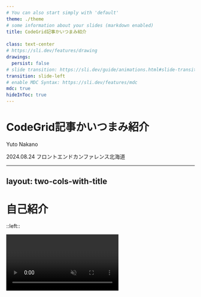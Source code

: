 ```yaml
---
# You can also start simply with 'default'
theme: ./theme
# some information about your slides (markdown enabled)
title: CodeGrid記事かいつまみ紹介

class: text-center
# https://sli.dev/features/drawing
drawings:
  persist: false
# slide transition: https://sli.dev/guide/animations.html#slide-transitions
transition: slide-left
# enable MDC Syntax: https://sli.dev/features/mdc
mdc: true
hideInToc: true
---
```


# CodeGrid記事かいつまみ紹介

<p class="text-right">Yuto Nakano</p>
<p class="text-right">2024.08.24 フロントエンドカンファレンス北海道</p>

---
layout: two-cols-with-title
---

# 自己紹介

::left::

<video  class="rounded-5 video" src="./assets/snowboard.mp4" autoplay loop muted />
🗻ルスツリゾート

::right::

名前：中野 祐人

職業：Jamstackエンジニア @PixelGrid

趣味：北海道で🏂、北海道で⛳️

##### 理想の都道府県
北海道（暑くない、 Gいない、梅雨ない、広い、遊び場がいっぱい）

##### 理想の都市
札幌（京都を超えた碁盤の目、ヨドバシカメラでかくなるらしい、美味しいものいっぱい）

---
hideInToc: true
---
# 目次

<Toc columns=2 />

<!--
- はじめにCodeGridとは？どんな記事が読めるのか?という部分を紹介しながら、
- おすすめしたいきじをごしょうかいさせていただきます
-->

---
title: CodeGridとは?
---

<Heading>CodeGridとは？</Heading>

<!--
- 本番では知っている人、購読してくれている人、みたいなのを聞く
-->

---
layout: image-left
image: ./assets/codegrid.png
backgroundSize: contain
hideInToc: true
---

## CodeGrid基本情報
CodeGridはフロントエンドに携わる人に向けて書かれたWebマガジンです。

<div class="text-4"> 

- 記事は全て社員が書いてます！(たまに寄稿してもらうことも)
- 創刊してから12年！
- 週に1回、3記事が配信！
- 1ヶ月800円(税抜)！
- 12年で記事総数は1781本以上！
- 最初の30日間は無料！

</div>

<!-- 実際はどんな記事が読めるのか、ワードクラウドを作りました。 -->
---
layout: section
---

## どんな内容の記事が読めるの？

---
layout: image
image: ./assets/wordcloud-1.png
---

<!-- 
この画像は、CodeGridのカテゴリーごとの記事数から、記事数が多いもののフォントがが大きく、記事数が少ないものが小さくなるように作ったワードクラウドです。
なので、どのような記事が多いのかを視覚的に表現しています。
この画像を細かく見ていきます。
-->

---
layout: image-left
image: ./assets/wordcloud-2.png
backgroundSize: contain
---

## 実践記事が多い
CodeGridは、エンジニアが日々の業務の中で得た知見を元に書かれていることが多く、「活きた」情報が得られます。

<span>📚 例えば... </span>
- ライブラリなしで実装する定番UI
- 初心者のためのコードレビューファーストステップ
- 読みやすいコードを書くためのヒント

---
layout: section-with-subtitle
---

## ライブラリなしで実装する定番UI

::subtitle::
📖 記事かいつまみ紹介

---
hideInToc: true
---

# ライブラリを使わずに実装する定番UI
このシリーズでは全31回で、以下のUIをライブラリなしで実装する方法を紹介しています。

- ドロワーナビ
- ローディング画面
- スティッキーナビ
- タブUI
- カルーセルUI
- セレクトボックス
- ツリービュー

<!-- カルーセルなどは、ライブラリを導入して作るUIの定番ですが、この記事を読めばライブラリを使わずに実装できるようになります。
それぞれアクセシビリティにも配慮された作りになっているので、その点でも非常に参考になるシリーズです。
 -->

---
layout: image-right
image: ./assets/wordcloud-3.png
backgroundSize: contain
---

## ライブラリや、Webフレームワークの記事も豊富

使い方を説明した入門記事から、ひとつの機能にフォーカスして深掘りした記事まで、幅広い内容が揃っています。

<div class="pt-5">

<span>📚 例えば... </span>
- 今すぐ始めるAstro入門
- これから始める、Next.js
- Preactで始める軽量コンポーネント指向開発
- SWRで快適！ Reactでのデータ取得
- SvelteKit入門
- Vue 3から始める、Vue.js

</div>

<style>
h1 {
  /* text-wrap:nowrap */
}
</style>

<!-- 流行りのライブラリやWebフレームワークの記事も豊富です -->
---
layout: section-with-subtitle
---

## 今すぐ始めるAstro入門

::subtitle::
📖 記事かいつまみ紹介

---
layout: two-cols-with-title
---
# web制作ここからでOK！な入門記事

::left::

<img src="./assets/astro.png" alt="Astro" class="p-2" />

::right::
<div class="pl-5">

## 内容

  <div v-click>

  - Astroの特徴
  - 他のフレームワークなどとの比較 
  - コンポーネントの実装
  - 非同期処理の書き方

  から
  </div>
  <div v-click>

  - 外部データからページを生成
  - Content Collectionsの使い方

  まで解説！
  </div>
</div>

---
layout: section
---


<h1 class="flex flex-items-center flex-justify-center gap-10">
<div>Astroの特徴</div>
<div v-click><IconArrowLeft size="40" class="rotate-180"/></div>
<div v-click>アイランドアーキテチャ</div>
</h1>

---
layout: two-cols-with-title
---

# アイランドアーキテクチャ

JavaScriptを読み込む、読み込まないをコンポーネント単位で制御できます。

::left::

<div>
<div class="flex flex-items-center gap-1">
<LogoSvelte size="18" />Counter.svelte
</div>
```svelte {all|3|4-6|8|15-17|0}
<script>
  import { onMount } from "svelte";
  let count = 0;
  function countUp() {
    count += 1;
  }
  onMount(() => {
    const interval = setInterval(countUp, 1000);
    return () => {
      clearInterval(interval);
    };
  });
</script>

<div>
  Count：{count}
</div>
```

</div>

::right::

<div>
<div class="flex flex-items-center gap-1">
<LogoAstro size="18" />pages/index.astro
</div>
```astro {0|2,12|11,13}
---
import Counter from "../components/counter.svelte";
---

<html lang="en">
	<head>
		<meta charset="utf-8" />
	</head>
	<body>
		<h1>スクロールしてね</h1>
		<div style="height: 200vh"></div>
		<Counter client:visible />
		<div style="height: 200vh"></div>
	</body>
</html>

```
</div>

---


<SlidevVideo autoplay controls muted>
  <source src="./assets/client-visible-demo.mp4" type="video/mp4">
</SlidevVideo>


---
layout: two-cols-with-title
---
# 今すぐ始めるAstro入門

::left::

<img src="./assets/astro.png" alt="Astro" class="p-2" />

::right::

<div class="flex flex-col gap-10">

<div v-click>

## 全12回！
</div>

<div v-click>

## 過去1年でお気に入り数No.1
</div>

<div v-click>

## 僕が書きました。
</div>

</div>
---
layout: image-right
image: ./assets/wordcloud-4.png
backgroundSize: contain
---

## 実は、技術以外の記事も豊富

実は、ディレクター、デザイナー、社長の視点で書かれた記事、インタビューなどの読み物としてただ楽しめる記事も多いです。

<div class="pt-5">

<span>📚 例えば... </span>
- ピクセルグリッドの仕事術
- ピクセルグリッドが訪ねる、開発の現場
- 気になる余白と気になりにくい余白
- きちんと学ぶユーザーインターフェース
- エンジニアが知っておきたい仕事のお作法
- GitHub Projectsを使った業務管理

</div>

--- 
layout: section-with-subtitle
hideInToc: true
---

## ピクセルグリッドの仕事術

::subtitle::
📖 記事かいつまみ紹介

---

## ピクセルグリッドにはユニークな制度がたくさん。

<div class="text-8 pt-10" v-click>

- パーソナルトレーニング
- 名刺のデジタル化
- 利益を山分けするボーナス制度
- 就業時間のない会社
- etc...

</div>

---
layout: section
---

## これらが、どのような考えから生まれ、どのように運用されているのか、その裏側が紹介されています。

---

## 例えば...

<div class="pt-5">

### パーソナルトレーニング
- なぜ、フィットネスジムへの補助ではないのか？
- 実験的に実施した際のスタッフの反応は？

</div>

<div class="pt-5">

### 名刺のデジタル化
- 既存のサービスを使わず、独自に開発した理由は？

</div>

<div class="pt-5">

### 利益を山分けするボーナス制度
- 不公平のないように、どういう計算で決められているのか？

</div>


---
layout: two-cols-header
---

## ピクセルグリッドの仕事術
このようなピクセルグリッドのユニークな制度や、仕組みなどのノウハウを紹介。全34回。

::left::
<div class="text-3">

- 第1回 JavaScript開発見積もり（2012年6月14日）
- 第2回 ポイントによる見積もり（2012年6月21日）
- 第3回 人材採用（2012年9月27日）
- 第4回 報酬とはなにか？（2012年10月4日）
- 第5回 給料体系（2012年10月11日）
- 第6回 個人利益を確保する待遇（2012年10月18日）
- 第7回 就業時間のない会社（2013年2月14日）
- 第8回 電話のない会社（2013年4月11日）
- 第9回 経営理念を考える（2013年11月14日）
- 第10回 通勤時間と働きやすさ（2014年3月13日）
- 第11回 ピクセルグリッドの面談（2014年6月26日）
- 第12回 特化するということ（2014年7月24日）
- 第13回 「作る」をやめない（2014年9月11日）
- 第14回 理想の会社を実験する（2014年11月27日）
- 第15回 値下げと適正価格（2015年1月8日）
- 第16回 社内サーバーを置かない（2015年3月26日）
- 第17回 「仲のよい」組織を作る（2015年8月13日）
- 第18回 経理業務フローの効率化（2015年11月5日）
- 第19回 内製と外部発注（2015年11月26日）

</div>
::right::

<div class="text-3">

- 第20回 会社の組織構造（2016年2月4日）
- 第21回 よりよい仕組みに乗り換える（2016年7月21日）
- 第22回 無借金での経営（2016年10月20日）
- 第23回 余裕がある会社（2017年2月9日）
- 第24回 リモートワークの形態と運営のコツ（2017年3月9日）
- 第25回 面接と採用の仕組み（2017年5月25日）
- 第26回 人を増やすということ（2017年8月31日）
- 第27回 わかりやすい文章を大切にする（2017年10月26日）
- 第28回 連絡手段を選ぶ（2018年6月7日）
- 第29回 会社として運動不足に立ち向かう（2018年8月9日）
- 第30回 求人コンテンツの見直し（2019年8月29日）
- 第31回 インプットする時間を確保する（2020年4月23日）
- 第32回 フラットな関係を維持する努力（2020年11月19日）
- 第33回 ボーナスのしくみ（2021年7月15日）
- 第34回 名刺のデジタル化（2024年5月30日）

</div>

---
layout: section
---

# 以上、もし気になりましたら、是非CodeGridをよろしくお願いします！

<style>
h1 {
  font-size: 2rem;
}
</style>

